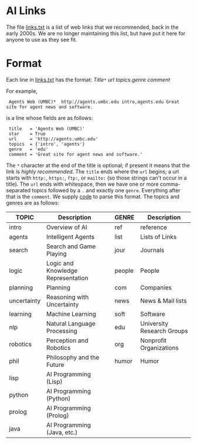 # AI Links

The file [links.txt](links.txt) is a list of web links that we recommended, back in the early 2000s. We are no longer maintaining this list, but have put it here for anyone to use as they see fit.  

# Format

Each line in [links.txt](links.txt) has the format: *Title*`*` *url* *topics*.*genre* *comment*

For example,

     Agents Web (UMBC)*  http://agents.umbc.edu intro,agents.edu Great site for agent news and software.
     
is a line whose fields are as follows:

     title   = 'Agents Web (UMBC)'
     star    = True
     url     = 'http://agents.umbc.edu'
     topics  = {'intro', 'agents'}
     genre   = 'edu'
     comment = 'Great site for agent news and software.'

The `*` character at the end of the title is optional; if present it means that the link is *highly recommended*. The `title` ends where the `url` begins; a url starts with `http:`, `https:`, `ftp:`, or `mailto:` (so those strings can't occur in a title). The `url` ends with whitespace, then we have one or more comma-separated topics followed by a `.` and exactly one `genre`. Everything after that is the `comment`. We supply [code](parse.py) to parse this format. The topics and genres are as follows:

|TOPIC|Description| |GENRE|Description|
|-----|-----------|-|-----|-----------|
intro	| Overview of AI||ref|reference
agents| Intelligent Agents||list    | Lists of Links
search| Search and Game Playing||jour	| Journals
logic	| Logic and Knowledge Representation||people	| People
planning	| Planning||com	| Companies
uncertainty	| Reasoning with Uncertainty||news	| News &amp; Mail lists
learning	| Machine Learning||soft| Software
nlp	| Natural Language Processing||edu	| University Research Groups
robotics	| Perception and Robotics||org	| Nonprofit Organizations
phil	| Philosophy and the Future||humor	| Humor
lisp	| AI Programming (Lisp)
python| AI Programming (Python)
prolog| AI Programming (Prolog)
java	| AI Programming (Java, etc.)



